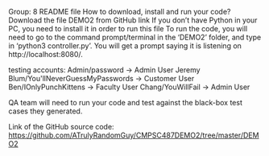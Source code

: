 Group: 8
README file
How to download, install and run your code?
    Download the file DEMO2 from GitHub link
    If you don’t have Python in your PC, you need to install it in order to run this file
    To run the code, you will need to go to the command prompt/terminal in the ‘DEMO2’ folder, and type in ‘python3 controller.py’.
    You will get a prompt saying it is listening on http://localhost:8080/.

testing accounts:
Admin/password -> Admin User
Jeremy Blum/You'llNeverGuessMyPasswords -> Customer User
Ben/IOnlyPunchKittens -> Faculty User
Chang/YouWillFail -> Admin User

QA team will need to run your code and test against the black-box test cases they generated.

Link of the GitHub source code:
https://github.com/ATrulyRandomGuy/CMPSC487DEMO2/tree/master/DEMO2
